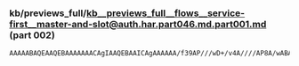### kb/previews_full/kb__previews_full__flows__service-first__master-and-slot@auth.har.part046.md.part001.md (part 002)

```md
AAAAABAQEAAQEBAAAAAAACAgIAAQEBAAICAgAAAAAA/f39AP///wD+/v4A////AP8A/wABAQIA/wD/AP///wABAQEA////AP7
```

```
